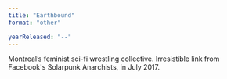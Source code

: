 ```yaml
---
title: "Earthbound"
format: "other"

yearReleased: "--"
---
```

 Montreal’s feminist sci-fi wrestling collective. Irresistible link from Facebook's Solarpunk Anarchists, in July 2017.
  
